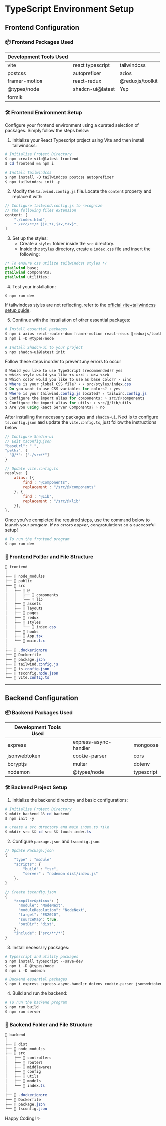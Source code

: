# TypeScript Environment Setup

## Frontend Configuration

### 📦 Frontend Packages Used

| Development Tools Used | | |
|------------------------|-|-|
| vite | react typescript | tailwindcss |
| postcss | autoprefixer | axios |
| framer-motion | react-redux | @reduxjs/toolkit | 
| @types/node | shadcn-ui@latest | Yup |
| formik | | | 

### 🛠 Frontend Environment Setup

Configure your frontend environment using a curated selection of packages. Simply follow the steps below:

1. Initialize your React Typescript project using Vite and then install tailwindcss:
```powershell
# Initialize Project Directory
$ npm create vite@latest frontend
$ cd frontend && npm i

# Install Tailwindcss
$ npm install -D tailwindcss postcss autoprefixer
$ npx tailwindcss init -p
```
2. Modify the `tailwind.config.js` file. Locate the `content` property and replace it with:
```js
// Configure tailwind.config.js to recognize 
// the following files extension
content: [
    "./index.html",
    "./src/**/*.{js,ts,jsx,tsx}",
]
```
3. Set up the styles:
   - Create a `styles` folder inside the `src` directory.
   - Inside the `styles` directory, create a `index.css` file and insert the following:
```css
/* To ensure css utilize tailwindcss styles */
@tailwind base;
@tailwind components;
@tailwind utilities;
```
4. Test your installation:
```powershell 
$ npm run dev
```
If tailwindcss styles are not reflecting, refer to the [official vite+tailwindcss setup guide](https://tailwindcss.com/docs/guides/vite).

5. Continue with the installation of other essential packages:
```powershell
# Install essential packages
$ npm i axios react-router-dom framer-motion react-redux @reduxjs/toolkit
$ npm i -D @types/node

# Install Shadcn-ui to your project
$ npx shadcn-ui@latest init
```

Follow these steps inorder to prevent any errors to occur
```powershell
$ Would you like to use TypeScript (recommended)? yes
$ Which style would you like to use? › New York
$ Which color would you like to use as base color? › Zinc
$ Where is your global CSS file? › › src/styles/index.css
$ Do you want to use CSS variables for colors? › yes
$ Where is your tailwind.config.js located? › tailwind.config.js
$ Configure the import alias for components: › src/@/components
$ Configure the import alias for utils: › src/@/lib/utils
$ Are you using React Server Components? › no
```

After installing the necessary packages and `shadcn-ui`. Next is to configure `ts.config.json` and update the `vite.config.ts`, just follow the instructions below

```JavaScript
// Configure Shadcn-ui
// Edit tsconfig.json
"baseUrl": ".",
"paths": {
  "@/*": ["./src/*"]
}
```

```JavaScript
// Update vite.config.ts
resolve: {
    alias: [{
        find : "@Components",
        replacement : "/src/@/components"
    }, {
        find : "@Lib",
        replacement : "/src/@/lib"
    }],
},
```

Once you've completed the required steps, use the command below to launch your program. If no errors appear, congratulations on a successful setup!

```powershell
# To run the frontend program
$ npm run dev
```


### 📂 Frontend Folder and File Structure

```powershell
📂 frontend
│
├── 📂 node_modules
├── 📂 public 
├── 📂 src
│   ├── 📂 @
│   │   ├── 📂 components
│   │   └── 📂 lib
│   ├── 📂 assets
│   ├── 📂 layouts
│   ├── 📂 pages
│   ├── 📂 redux
│   ├── 📂 styles
│   │   └── 📄 index.css
│   ├── 📂 hooks
│   ├── 📄 App.tsx
│   └── 📄 main.tsx
│
├── 📄 .dockerignore
├── 📄 Dockerfile
├── 📄 package.json
├── 📄 tailwind.config.js
├── 📄 ts.config.json
├── 📄 tsconfig.node.json
└── 📄 vite.config.ts
```

---

## Backend Configuration

### 📦 Backend Packages Used

| Development Tools Used | | |
|------------------------|-|-|
| express | express-async-handler | mongoose |
| jsonwebtoken | cookie-parser | cors |
| bcryptjs | multer | dotenv | 
| nodemon | @types/node | typescript |

### 🛠 Backend Project Setup

1. Initialize the backend directory and basic configurations:
```powershell
# Initialize Project Directory
$ mkdir backend && cd backend
$ npm init -y

# Create a src directory and main index.ts file
$ mkdir src && cd src && touch index.ts
```
2. Configure `package.json` and `tsconfig.json`:
```JavaScript
// Update Package.json
{
    "type" : "module"
    "scripts": {
        "build" : "tsc",
        "server" : "nodemon dist/index.js"
    },
}
```

```JavaScript
// Create tsconfig.json
{
    "compilerOptions": {
      "module": "NodeNext",
      "moduleResolution": "NodeNext",
      "target": "ES2020",
      "sourceMap": true,
      "outDir": "dist",
    },
    "include": ["src/**/*"]
}
```

3. Install necessary packages:
```powershell
# Typescript and utility packages
$ npm install typescript --save-dev 
$ npm i -D @types/node
$ npm i -D nodemon 

# Backend essential packages
$ npm i express express-async-handler dotenv cookie-parser jsonwebtoken bcryptjs mongoose cors multer 
```
4. Build and run the backend:
```powershell
# To run the backend program
$ npm run build
$ npm run server
```

### 📂 Backend Folder and File Structure

```powershell
📂 backend
│
├── 📂 dist
├── 📂 node_modules
├── 📂 src
│   ├── 📂 controllers
│   ├── 📂 routers
│   ├── 📂 middlewares
│   ├── 📂 config
│   ├── 📂 utils
│   ├── 📂 models
│   └── 📄 index.ts
│
├── 📄 .dockerignore
├── 📄 Dockerfile
├── 📄 package.json
└── 📄 tsconfig.json
```

Happy Coding! ✨